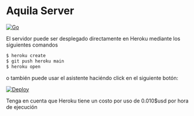 # Aquila Server

[![Go](https://github.com/CodericLatam/aquila_server/actions/workflows/go.yml/badge.svg)](https://github.com/CodericLatam/aquila_server/actions/workflows/go.yml)

El servidor puede ser desplegado directamente en Heroku mediante los siguientes comandos
```sh
$ heroku create
$ git push heroku main
$ heroku open
```

o también puede usar el asistente haciéndo click en el siguiente botón:

[![Deploy](https://www.herokucdn.com/deploy/button.png)](https://heroku.com/deploy)

Tenga en cuenta que Heroku tiene un costo por uso de 0.010$usd por hora de ejecución